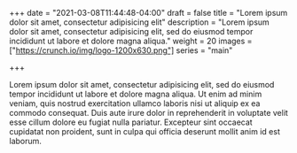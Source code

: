 +++
date = "2021-03-08T11:44:48-04:00"
draft = false
title = "Lorem ipsum dolor sit amet, consectetur adipisicing elit"
description = "Lorem ipsum dolor sit amet, consectetur adipisicing elit, sed do eiusmod tempor incididunt ut labore et dolore magna aliqua."
weight = 20
images = ["https://crunch.io/img/logo-1200x630.png"]
series = "main"

+++

Lorem ipsum dolor sit amet, consectetur adipisicing elit, sed do eiusmod tempor incididunt ut labore et dolore magna aliqua. Ut enim ad minim veniam, quis nostrud exercitation ullamco laboris nisi ut aliquip ex ea commodo consequat. Duis aute irure dolor in reprehenderit in voluptate velit esse cillum dolore eu fugiat nulla pariatur. Excepteur sint occaecat cupidatat non proident, sunt in culpa qui officia deserunt mollit anim id est laborum.
